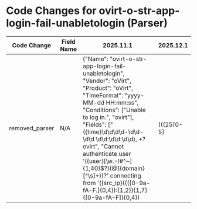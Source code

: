 # Code Changes for ovirt-o-str-app-login-fail-unabletologin (Parser)

| Code Change | Field Name | 2025.11.1 | 2025.12.1 |
|-------------|------------|-----------|------------|
| removed_parser | N/A | {"Name": "ovirt-o-str-app-login-fail-unabletologin", "Vendor": "oVirt", "Product": "oVirt", "TimeFormat": "yyyy-MM-dd HH:mm:ss", "Conditions": ["Unable to log in.", "ovirt"], "Fields": ["({time}\d\d\d\d-\d\d-\d\d \d\d:\d\d:\d\d),.+?ovirt", "Cannot authenticate user '({user}[\w\.\-\!\#\^\~]{1,40}\$?)(@({domain}[^\s]+))?' connecting from '({src_ip}((([0-9a-fA-F.]{0,4}):{1,2}){1,7}([0-9a-fA-F]){0,4})|(((25[0-5]|(2[0-4]|1\d|[0-9]|)\d)\.?\b){4}))(:({src_port}\d+))?", "({app}ovirt)"], "ParserVersion": "v1.0.0"} | N/A |